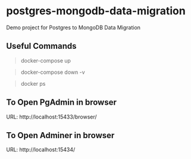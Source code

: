# postgres-mongodb-data-migration
Demo project for Postgres to MongoDB Data Migration

## Useful Commands
> docker-compose up

> docker-compose down -v

> docker ps

## To Open PgAdmin in browser
URL: http://localhost:15433/browser/

## To Open Adminer in browser
URL: http://localhost:15434/

